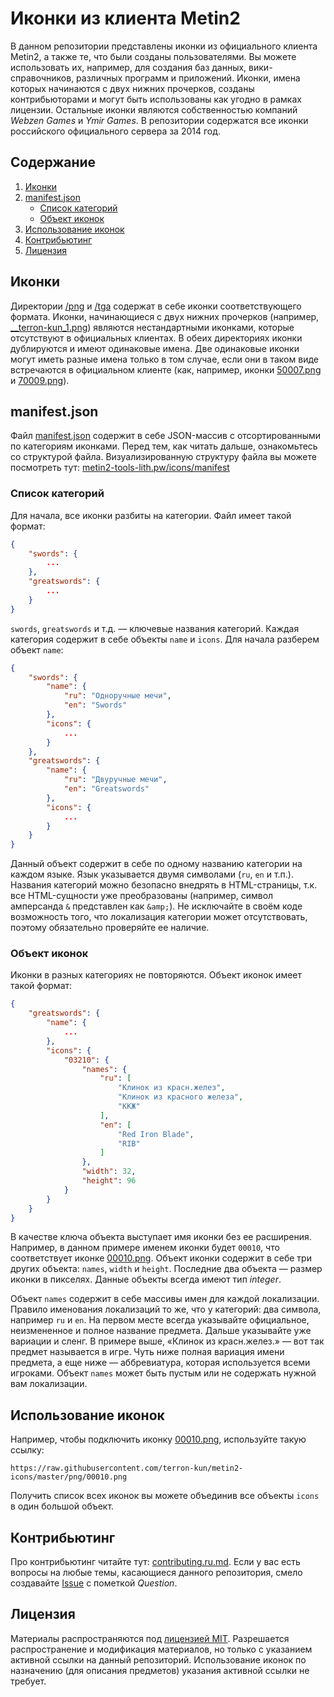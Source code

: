 # Иконки из клиента Metin2

В данном репозитории представлены иконки из официального клиента Metin2, а также те, что были созданы пользователями. Вы можете использовать их, например, для создания баз данных, вики-справочников, различных программ и приложений. Иконки, имена которых начинаются с двух нижних прочерков, созданы контрибьюторами и могут быть использованы как угодно в рамках лицензии. Остальные иконки являются собственностью компаний *Webzen Games* и *Ymir Games*. В репозитории содержатся все иконки российского официального сервера за 2014 год.

## Содержание

1. [Иконки](#Иконки)
2. [manifest.json](#manifest.json)
	* [Список категорий](#Список_категорий)
	* [Объект иконок](#Объект_иконок)
3. [Использование иконок](#Использование_иконок)
4. [Контрибьютинг](#Контрибьютинг)
5. [Лицензия](#Лицензия)

## Иконки

Директории [/png](/png) и [/tga](/tga) содержат в себе иконки соответствующего формата. Иконки, начинающиеся с двух нижних прочерков (например, [__terron-kun_1.png](https://raw.githubusercontent.com/terron-kun/metin2-icons/master/png/__terron-kun_1.png)) являются нестандартными иконками, которые отсутствуют в официальных клиентах. В обеих директориях иконки дублируются и имеют одинаковые имена. Две одинаковые иконки могут иметь разные имена только в том случае, если они в таком виде встречаются в официальном клиенте (как, например, иконки [50007.png](https://raw.githubusercontent.com/terron-kun/metin2-icons/master/png/50007.png) и [70009.png](https://raw.githubusercontent.com/terron-kun/metin2-icons/master/png/70009.png)).

## manifest.json

Файл [manifest.json](/manifest.json) содержит в себе JSON-массив с отсортированными по категориям иконками. Перед тем, как читать дальше, ознакомьтесь со структурой файла. Визуализированную структуру файла вы можете посмотреть тут: [metin2-tools-lith.pw/icons/manifest](https://metin2-tools-lith.pw/icons/manifest)

### Список категорий

Для начала, все иконки разбиты на категории. Файл имеет такой формат:

````json
{
	"swords": {
		...
	},
	"greatswords": {
		...
	}
}
````

`swords`, `greatswords` и т.д. &mdash; ключевые названия категорий. Каждая категория содержит в себе объекты `name` и `icons`. Для начала разберем объект `name`:

````json
{
	"swords": {
		"name": {
			"ru": "Одноручные мечи",
			"en": "Swords"
		},
		"icons": {
			...
		}
	},
	"greatswords": {
		"name": {
			"ru": "Двуручные мечи",
			"en": "Greatswords"
		},
		"icons": {
			...
		}
	}
}
````

Данный объект содержит в себе по одному названию категории на каждом языке. Язык указывается двумя символами (`ru`, `en` и т.п.). Названия категорий можно безопасно внедрять в HTML-страницы, т.к. все HTML-сущности уже преобразованы (например, символ амперсанда `&` представлен как `&amp;`). Не исключайте в своём коде возможность того, что локализация категории может отсутствовать, поэтому обязательно проверяйте ее наличие.

### Объект иконок

Иконки в разных категориях не повторяются. Объект иконок имеет такой формат:

````json
{
	"greatswords": {
		"name": {
			...
		},
		"icons": {
			"03210": {
				"names": {
					"ru": [
						"Клинок из красн.желез",
						"Клинок из красного железа",
						"ККЖ"
					],
					"en": [
						"Red Iron Blade",
						"RIB"
					]
				},
				"width": 32,
				"height": 96
			}
		}
	}
}
````

В качестве ключа объекта выступает имя иконки без ее расширения. Например, в данном примере именем иконки будет `00010`, что соответствует иконке [00010.png](https://raw.githubusercontent.com/terron-kun/metin2-icons/master/png/00010.png). Объект иконки содержит в себе три других объекта: `names`, `width` и `height`. Последние два объекта &mdash; размер иконки в пикселях. Данные объекты всегда имеют тип *integer*.

Объект `names` содержит в себе массивы имен для каждой локализации. Правило именования локализаций то же, что у категорий: два символа, например `ru` и `en`. На первом месте всегда указывайте официальное, неизмененное и полное название предмета. Дальше указывайте уже вариации и сленг. В примере выше, &laquo;Клинок из красн.желез.&raquo; &mdash; вот так предмет называется в игре. Чуть ниже полная вариация имени предмета, а еще ниже &mdash; аббревиатура, которая используется всеми игроками. Объект `names` может быть пустым или не содержать нужной вам локализации.

## Использование иконок

Например, чтобы подключить иконку [00010.png](https://raw.githubusercontent.com/terron-kun/metin2-icons/master/png/00010.png), используйте такую ссылку:

````
https://raw.githubusercontent.com/terron-kun/metin2-icons/master/png/00010.png
````

Получить список всех иконок вы можете объединив все объекты `icons` в один большой объект.

## Контрибьютинг

Про контрибьютинг читайте тут: [contributing.ru.md](/contributing.ru.md). Если у вас есть вопросы на любые темы, касающиеся данного репозитория, смело создавайте [Issue](https://github.com/terron-kun/metin2-icons/issues) с пометкой *Question*.

## Лицензия

Материалы распространяются под [лицензией MIT](/LICENSE). Разрешается распространение и модификация материалов, но только с указанием активной ссылки на данный репозиторий. Использование иконок по назначению (для описания предметов) указания активной ссылки не требует.
